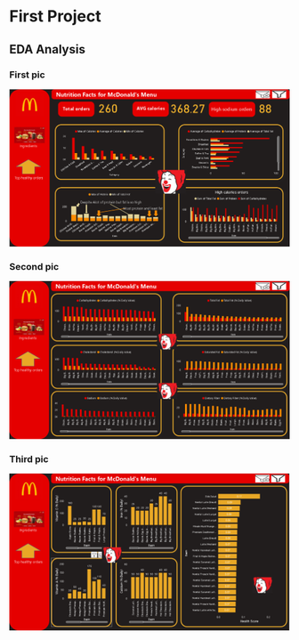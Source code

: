 # First Project 
## EDA Analysis 
### First pic 
![Screanshot (495).](https://github.com/Mahmoud0019/-_-/blob/main/1.png)
### Second pic 
![Screanshot (495).](https://github.com/Mahmoud0019/-_-/blob/main/2.png)
### Third pic 
![Screanshot (495).](https://github.com/Mahmoud0019/-_-/blob/main/3.png)
